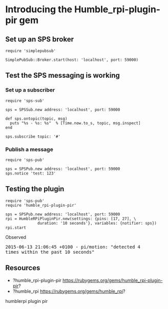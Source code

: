 # Introducing the Humble_rpi-plugin-pir gem


## Set up an SPS broker

    require 'simplepubsub'

    SimplePubSub::Broker.start(host: 'localhost', port: 59000)

## Test the SPS messaging is working

### Set up a subscriber

    require 'sps-sub'

    sps = SPSSub.new address: 'localhost', port: 59000

    def sps.ontopic(topic, msg)
      puts "%s - %s: %s"  % [Time.now.to_s, topic, msg.inspect]
    end

    sps.subscribe topic: '#'

### Publish a message

    require 'sps-pub'

    sps = SPSPub.new address: 'localhost', port: 59000
    sps.notice 'test: 123'


## Testing the plugin

    require 'sps-pub'
    require 'humble_rpi-plugin-pir'

    sps = SPSPub.new address: 'localhost', port: 59000
    rpi = HumbleRPiPluginPir.new(settings: {pins: [17, 27], \
                  duration: '10 seconds'}, variables: {notifier: sps})
    rpi.start

Observed <pre>2015-06-13 21:06:45 +0100 - pi/motion: "detected 4 times within the past 10 seconds"</pre>


## Resources

* ?humble_rpi-plugin-pir https://rubygems.org/gems/humble_rpi-plugin-pir?
* ?humble_rpi https://rubygems.org/gems/humble_rpi?

humblerpi plugin pir
